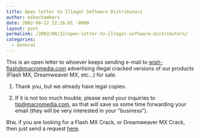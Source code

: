 ```yaml
---
title: Open letter to Illegal Software Distributors
author: mikechambers
date: 2002-08-22 12:26:01 -0800
layout: post
permalink: /2002/08/22/open-letter-to-illegal-software-distributors/
categories:
  - General
---
```



This is an open letter to whoever keeps sending e-mail to <wish-flash@macromedia.com> advertising illegal cracked versions of our products (Flash MX, Dreamweaver MX, etc...) for sale.  
  
1.  Thank you, but we already have legal copies.
  
2.  If it is not too much trouble, please send your inquiries to <tip@macromedia.com>, as that will save us some time forwarding your email (they will be very interested in your &#8220;business&#8221;).

  
Btw, if you are looking for a Flash MX Crack, or Dreamweaver MX Crack, then just send a request [here][1].

 [1]: mailto:tip@macromedia.com